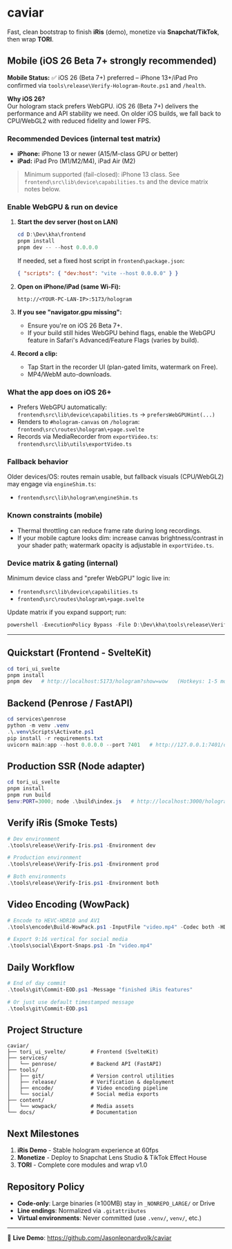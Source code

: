 # caviar

Fast, clean bootstrap to finish **iRis** (demo), monetize via **Snapchat/TikTok**, then wrap **TORI**.

## Mobile (iOS 26 Beta 7+ strongly recommended)

**Mobile Status:** ✅ iOS 26 (Beta 7+) preferred – iPhone 13+/iPad Pro confirmed via `tools\release\Verify-Hologram-Route.ps1` and `/health`.

**Why iOS 26?**  
Our hologram stack prefers WebGPU. iOS 26 (Beta 7+) delivers the performance and API stability we need. On older iOS builds, we fall back to CPU/WebGL2 with reduced fidelity and lower FPS.

### Recommended Devices (internal test matrix)
- **iPhone:** iPhone 13 or newer (A15/M-class GPU or better)
- **iPad:** iPad Pro (M1/M2/M4), iPad Air (M2)

> Minimum supported (fail-closed): iPhone 13 class. See `frontend\src\lib\device\capabilities.ts` and the device matrix notes below.

### Enable WebGPU & run on device
1) **Start the dev server (host on LAN)**  
   ```powershell
   cd D:\Dev\kha\frontend
   pnpm install
   pnpm dev -- --host 0.0.0.0
   ```

   If needed, set a fixed host script in `frontend\package.json`:
   ```json
   { "scripts": { "dev:host": "vite --host 0.0.0.0" } }
   ```

2) **Open on iPhone/iPad (same Wi-Fi):**
   ```
   http://<YOUR-PC-LAN-IP>:5173/hologram
   ```

3) **If you see "navigator.gpu missing":**
   - Ensure you're on iOS 26 Beta 7+.
   - If your build still hides WebGPU behind flags, enable the WebGPU feature in Safari's Advanced/Feature Flags (varies by build).

4) **Record a clip:**
   - Tap Start in the recorder UI (plan-gated limits, watermark on Free).
   - MP4/WebM auto-downloads.

### What the app does on iOS 26+
- Prefers WebGPU automatically: `frontend\src\lib\device\capabilities.ts` → `prefersWebGPUHint(...)`
- Renders to `#hologram-canvas` on `/hologram`: `frontend\src\routes\hologram\+page.svelte`
- Records via MediaRecorder from `exportVideo.ts`: `frontend\src\lib\utils\exportVideo.ts`

### Fallback behavior
Older devices/OS: routes remain usable, but fallback visuals (CPU/WebGL2) may engage via `engineShim.ts`:
- `frontend\src\lib\hologram\engineShim.ts`

### Known constraints (mobile)
- Thermal throttling can reduce frame rate during long recordings.
- If your mobile capture looks dim: increase canvas brightness/contrast in your shader path; watermark opacity is adjustable in `exportVideo.ts`.

### Device matrix & gating (internal)
Minimum device class and "prefer WebGPU" logic live in:
- `frontend\src\lib\device\capabilities.ts`
- `frontend\src\routes\hologram\+page.svelte`

Update matrix if you expand support; run:
```powershell
powershell -ExecutionPolicy Bypass -File D:\Dev\kha\tools\release\Verify-Hologram-Route.ps1
```

---

## Quickstart (Frontend - SvelteKit)
```powershell
cd tori_ui_svelte
pnpm install
pnpm dev   # http://localhost:5173/hologram?show=wow   (Hotkeys: 1-5 modes, 0 cycle, B boost, G ghost-fade)
```

## Backend (Penrose / FastAPI)
```powershell
cd services\penrose
python -m venv .venv
.\.venv\Scripts\Activate.ps1
pip install -r requirements.txt
uvicorn main:app --host 0.0.0.0 --port 7401   # http://127.0.0.1:7401/docs
```

## Production SSR (Node adapter)
```powershell
cd tori_ui_svelte
pnpm install
pnpm run build
$env:PORT=3000; node .\build\index.js   # http://localhost:3000/hologram?show=wow
```

## Verify iRis (Smoke Tests)
```powershell
# Dev environment
.\tools\release\Verify-Iris.ps1 -Environment dev

# Production environment
.\tools\release\Verify-Iris.ps1 -Environment prod

# Both environments
.\tools\release\Verify-Iris.ps1 -Environment both
```

## Video Encoding (WowPack)
```powershell
# Encode to HEVC-HDR10 and AV1
.\tools\encode\Build-WowPack.ps1 -InputFile "video.mp4" -Codec both -HDR10

# Export 9:16 vertical for social media
.\tools\social\Export-Snaps.ps1 -In "video.mp4"
```

## Daily Workflow
```powershell
# End of day commit
.\tools\git\Commit-EOD.ps1 -Message "finished iRis features"

# Or just use default timestamped message
.\tools\git\Commit-EOD.ps1
```

## Project Structure
```
caviar/
├── tori_ui_svelte/        # Frontend (SvelteKit)
├── services/
│   └── penrose/           # Backend API (FastAPI)
├── tools/
│   ├── git/               # Version control utilities
│   ├── release/           # Verification & deployment
│   ├── encode/            # Video encoding pipeline
│   └── social/            # Social media exports
├── content/
│   └── wowpack/           # Media assets
└── docs/                  # Documentation
```

## Next Milestones
1. **iRis Demo** - Stable hologram experience at 60fps
2. **Monetize** - Deploy to Snapchat Lens Studio & TikTok Effect House
3. **TORI** - Complete core modules and wrap v1.0

## Repository Policy
- **Code-only**: Large binaries (≥100MB) stay in `_NONREPO_LARGE/` or Drive
- **Line endings**: Normalized via `.gitattributes`
- **Virtual environments**: Never committed (use `.venv/`, `venv/`, etc.)

---
🚀 **Live Demo**: https://github.com/Jasonleonardvolk/caviar